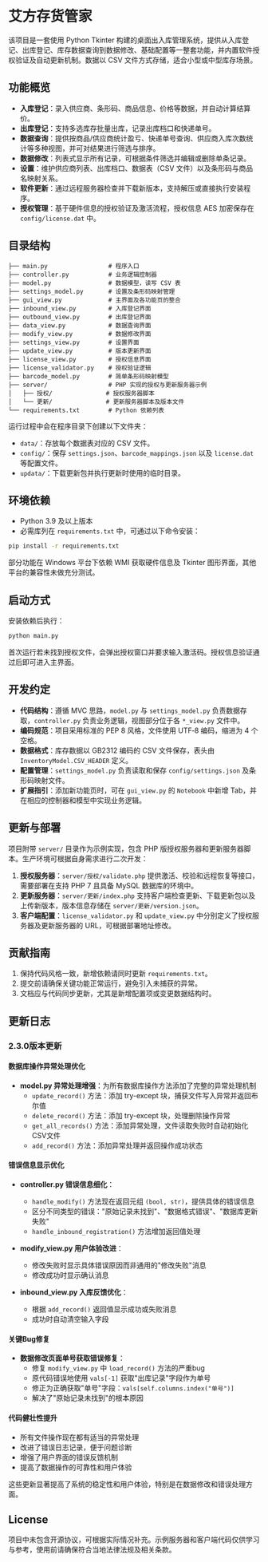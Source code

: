 # 艾方存货管家

该项目是一套使用 Python Tkinter 构建的桌面出入库管理系统，提供从入库登记、出库登记、库存数据查询到数据修改、基础配置等一整套功能，并内置软件授权验证及自动更新机制。数据以 CSV 文件方式存储，适合小型或中型库存场景。

## 功能概览

- **入库登记**：录入供应商、条形码、商品信息、价格等数据，并自动计算结算价。
- **出库登记**：支持多选库存批量出库，记录出库档口和快递单号。
- **数据查询**：提供按商品/供应商统计盈亏、快递单号查询、供应商入库次数统计等多种视图，并可对结果进行筛选与排序。
- **数据修改**：列表式显示所有记录，可根据条件筛选并编辑或删除单条记录。
- **设置**：维护供应商列表、出库档口、数据表（CSV 文件）以及条形码与商品名映射关系。
- **软件更新**：通过远程服务器检查并下载新版本，支持解压或直接执行安装程序。
- **授权管理**：基于硬件信息的授权验证及激活流程，授权信息 AES 加密保存在 `config/license.dat` 中。

## 目录结构

```
├── main.py                 # 程序入口
├── controller.py           # 业务逻辑控制器
├── model.py                # 数据模型，读写 CSV 表
├── settings_model.py       # 设置及条形码映射管理
├── gui_view.py             # 主界面及各功能页的整合
├── inbound_view.py         # 入库登记界面
├── outbound_view.py        # 出库登记界面
├── data_view.py            # 数据查询界面
├── modify_view.py          # 数据修改界面
├── settings_view.py        # 设置界面
├── update_view.py          # 版本更新界面
├── license_view.py         # 授权信息界面
├── license_validator.py    # 授权验证逻辑
├── barcode_model.py        # 简单条形码映射模型
├── server/                 # PHP 实现的授权与更新服务器示例
│   ├── 授权/               # 授权服务器脚本
│   └── 更新/               # 更新服务器脚本及版本文件
└── requirements.txt        # Python 依赖列表
```

运行过程中会在程序目录下创建以下文件夹：

- `data/`：存放每个数据表对应的 CSV 文件。
- `config/`：保存 `settings.json`、`barcode_mappings.json` 以及 `license.dat` 等配置文件。
- `updata/`：下载更新包并执行更新时使用的临时目录。

## 环境依赖

- Python 3.9 及以上版本
- 必需库列在 `requirements.txt` 中，可通过以下命令安装：

```bash
pip install -r requirements.txt
```

部分功能在 Windows 平台下依赖 WMI 获取硬件信息及 Tkinter 图形界面，其他平台的兼容性未做充分测试。

## 启动方式

安装依赖后执行：

```bash
python main.py
```

首次运行若未找到授权文件，会弹出授权窗口并要求输入激活码。授权信息验证通过后即可进入主界面。

## 开发约定

- **代码结构**：遵循 MVC 思路，`model.py` 与 `settings_model.py` 负责数据存取，`controller.py` 负责业务逻辑，视图部分位于各 `*_view.py` 文件中。
- **编码规范**：项目采用标准的 PEP 8 风格，文件使用 UTF‑8 编码，缩进为 4 个空格。
- **数据格式**：库存数据以 GB2312 编码的 CSV 文件保存，表头由 `InventoryModel.CSV_HEADER` 定义。
- **配置管理**：`settings_model.py` 负责读取和保存 `config/settings.json` 及条形码映射文件。
- **扩展指引**：添加新功能页时，可在 `gui_view.py` 的 `Notebook` 中新增 Tab，并在相应的控制器和模型中实现业务逻辑。

## 更新与部署

项目附带 `server/` 目录作为示例实现，包含 PHP 版授权服务器和更新服务器脚本。生产环境可根据自身需求进行二次开发：

1. **授权服务器**：`server/授权/validate.php` 提供激活、校验和远程恢复等接口，需要部署在支持 PHP 7 且具备 MySQL 数据库的环境中。
2. **更新服务器**：`server/更新/index.php` 支持客户端检查更新、下载更新包以及上传新版本，版本信息存储在 `server/更新/version.json`。
3. **客户端配置**：`license_validator.py` 和 `update_view.py` 中分别定义了授权服务器及更新服务器的 URL，可根据部署地址修改。

## 贡献指南

1. 保持代码风格一致，新增依赖请同时更新 `requirements.txt`。
2. 提交前请确保关键功能正常运行，避免引入未捕获的异常。
3. 文档应与代码同步更新，尤其是新增配置项或变更数据结构时。

## 更新日志

### 2.3.0版本更新

#### 数据库操作异常处理优化
- **model.py 异常处理增强**：为所有数据库操作方法添加了完整的异常处理机制
  - `update_record()` 方法：添加 try-except 块，捕获文件写入异常并返回布尔值
  - `delete_record()` 方法：添加 try-except 块，处理删除操作异常
  - `get_all_records()` 方法：添加异常处理，文件读取失败时自动初始化CSV文件
  - `add_record()` 方法：添加异常处理并返回操作成功状态

#### 错误信息显示优化
- **controller.py 错误信息细化**：
  - `handle_modify()` 方法现在返回元组 `(bool, str)`，提供具体的错误信息
  - 区分不同类型的错误："原始记录未找到"、"数据格式错误"、"数据库更新失败"
  - `handle_inbound_registration()` 方法增加返回值处理

- **modify_view.py 用户体验改进**：
  - 修改失败时显示具体错误原因而非通用的"修改失败"消息
  - 修改成功时显示确认消息

- **inbound_view.py 入库反馈优化**：
  - 根据 `add_record()` 返回值显示成功或失败消息
  - 成功时自动清空输入字段

#### 关键Bug修复
- **数据修改页面单号获取错误修复**：
  - 修复 `modify_view.py` 中 `load_record()` 方法的严重bug
  - 原代码错误地使用 `vals[-1]` 获取"出库记录"字段作为单号
  - 修正为正确获取"单号"字段：`vals[self.columns.index("单号")]`
  - 解决了"原始记录未找到"的根本原因

#### 代码健壮性提升
- 所有文件操作现在都有适当的异常处理
- 改进了错误日志记录，便于问题诊断
- 增强了用户界面的错误反馈机制
- 提高了数据操作的可靠性和用户体验

这些更新显著提高了系统的稳定性和用户体验，特别是在数据修改和错误处理方面。

## License

项目中未包含开源协议，可根据实际情况补充。示例服务器和客户端代码仅供学习与参考，使用前请确保符合当地法律法规及相关条款。

